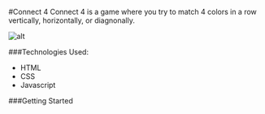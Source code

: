 #Connect 4
Connect 4 is a game where you try to match 4 colors in a row vertically, horizontally, or diagnonally.

![alt](https://i.imgur.com/DtgG2Vu.jpg)

###Technologies Used:
* HTML
* CSS
* Javascript

###Getting Started


